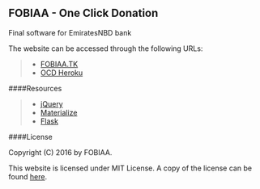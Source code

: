 FOBIAA - One Click Donation
---

Final software for EmiratesNBD bank

The website can be accessed through the following URLs:
> - [FOBIAA.TK](http://fobiaa.tk)
> - [OCD Heroku](https://fobiaa.herokuapp.com)


####Resources
> - [jQuery](https://github.com/jquery/jquery)
> - [Materialize](https://github.com/dogfalo/materialize)
> - [Flask](http://flask.pocoo.org/)


####License

Copyright (C) 2016 by FOBIAA.

This website is licensed under MIT License. A copy of the license can be found [here](https://github.com/FOBIAA/OCD_Heroku/blob/master/LICENSE.md).
